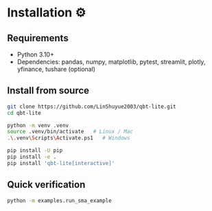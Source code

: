 # Installation ⚙️

## Requirements
- Python 3.10+
- Dependencies: pandas, numpy, matplotlib, pytest, streamlit, plotly, yfinance, tushare (optional)

## Install from source
```bash
git clone https://github.com/LinShuyue2003/qbt-lite.git
cd qbt-lite

python -m venv .venv
source .venv/bin/activate   # Linux / Mac
.\.venv\Scripts\Activate.ps1   # Windows

pip install -U pip
pip install -e .
pip install 'qbt-lite[interactive]'
```

## Quick verification
```bash
python -m examples.run_sma_example
```
